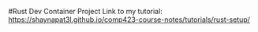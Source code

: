 #Rust Dev Container Project
Link to my tutorial: https://shaynapat3l.github.io/comp423-course-notes/tutorials/rust-setup/
